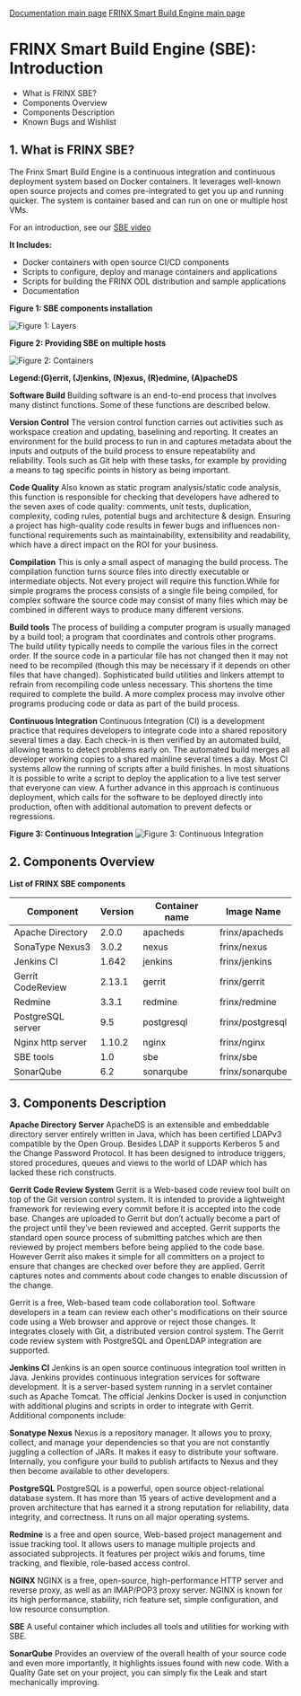 [Documentation main page](https://frinxio.github.io/Frinx-docs/)
[FRINX Smart Build Engine main page](https://frinxio.github.io/Frinx-docs/FRINX_Smart_Build_Engine/operations_manual.html)
# FRINX Smart Build Engine (SBE): Introduction

*   What is FRINX SBE?
*   Components Overview
*   Components Description
*   Known Bugs and Wishlist

## 1\. What is FRINX SBE?

The Frinx Smart Build Engine is a continuous integration and continuous deployment system based on Docker containers. It leverages well-known open source projects and comes pre-integrated to get you up and running quicker. The system is container based and can run on one or multiple host VMs.

For an introduction, see our [SBE video][1]

**It Includes:**  
- Docker containers with open source CI/CD components  
- Scripts to configure, deploy and manage containers and applications  
- Scripts for building the FRINX ODL distribution and sample applications  
- Documentation

**Figure 1: SBE components installation**

![Figure 1: Layers][2]

**Figure 2: Providing SBE on multiple hosts**

![Figure 2: Containers][3]

**Legend:(G)errit, (J)enkins, (N)exus, (R)edmine, (A)pacheDS**

**Software Build** Building software is an end-to-end process that involves many distinct functions. Some of these functions are described below.

**Version Control** The version control function carries out activities such as workspace creation and updating, baselining and reporting. It creates an environment for the build process to run in and captures metadata about the inputs and outputs of the build process to ensure repeatability and reliability. Tools such as Git help with these tasks, for example by providing a means to tag specific points in history as being important.

**Code Quality** Also known as static program analysis/static code analysis, this function is responsible for checking that developers have adhered to the seven axes of code quality: comments, unit tests, duplication, complexity, coding rules, potential bugs and architecture & design. Ensuring a project has high-quality code results in fewer bugs and influences non-functional requirements such as maintainability, extensibility and readability, which have a direct impact on the ROI for your business.

**Compilation** This is only a small aspect of managing the build process. The compilation function turns source files into directly executable or intermediate objects. Not every project will require this function.While for simple programs the process consists of a single file being compiled, for complex software the source code may consist of many files which may be combined in different ways to produce many different versions.

**Build tools** The process of building a computer program is usually managed by a build tool; a program that coordinates and controls other programs. The build utility typically needs to compile the various files in the correct order. If the source code in a particular file has not changed then it may not need to be recompiled (though this may be necessary if it depends on other files that have changed). Sophisticated build utilities and linkers attempt to refrain from recompiling code unless necessary. This shortens the time required to complete the build. A more complex process may involve other programs producing code or data as part of the build process.

**Continuous Integration** Continuous Integration (CI) is a development practice that requires developers to integrate code into a shared repository several times a day. Each check-in is then verified by an automated build, allowing teams to detect problems early on. The automated build merges all developer working copies to a shared mainline several times a day. Most CI systems allow the running of scripts after a build finishes. In most situations it is possible to write a script to deploy the application to a live test server that everyone can view. A further advance in this approach is continuous deployment, which calls for the software to be deployed directly into production, often with additional automation to prevent defects or regressions.

**Figure 3: Continuous Integration** ![Figure 3: Continuous Integration][4]

## 2\. Components Overview

**List of FRINX SBE components**

| Component         | Version | Container name | Image Name       |
| ----------------- | ------- | -------------- | ---------------- |
| Apache Directory  | 2\.0.0  | apacheds       | frinx/apacheds   |
| SonaType Nexus3   | 3\.0.2  | nexus          | frinx/nexus      |
| Jenkins CI        | 1\.642  | jenkins        | frinx/jenkins    |
| Gerrit CodeReview | 2\.13.1 | gerrit         | frinx/gerrit     |
| Redmine           | 3\.3.1  | redmine        | frinx/redmine    |
| PostgreSQL server | 9\.5    | postgresql     | frinx/postgresql |
| Nginx http server | 1\.10.2 | nginx          | frinx/nginx      |
| SBE tools         | 1\.0    | sbe            | frinx/sbe        |
| SonarQube         | 6\.2    | sonarqube      | frinx/sonarqube  |

## 3\. Components Description

**Apache Directory Server** ApacheDS is an extensible and embeddable directory server entirely written in Java, which has been certified LDAPv3 compatible by the Open Group. Besides LDAP it supports Kerberos 5 and the Change Password Protocol. It has been designed to introduce triggers, stored procedures, queues and views to the world of LDAP which has lacked these rich constructs.

**Gerrit Code Review System** Gerrit is a Web-based code review tool built on top of the Git version control system. It is intended to provide a lightweight framework for reviewing every commit before it is accepted into the code base. Changes are uploaded to Gerrit but don’t actually become a part of the project until they’ve been reviewed and accepted. Gerrit supports the standard open source process of submitting patches which are then reviewed by project members before being applied to the code base. However Gerrit also makes it simple for all committers on a project to ensure that changes are checked over before they are applied. Gerrit captures notes and comments about code changes to enable discussion of the change.

Gerrit is a free, Web-based team code collaboration tool. Software developers in a team can review each other's modifications on their source code using a Web browser and approve or reject those changes. It integrates closely with Git, a distributed version control system. The Gerrit code review system with PostgreSQL and OpenLDAP integration are supported.

**Jenkins CI** Jenkins is an open source continuous integration tool written in Java. Jenkins provides continuous integration services for software development. It is a server-based system running in a servlet container such as Apache Tomcat. The official Jenkins Docker is used in conjunction with additional plugins and scripts in order to integrate with Gerrit. Additional components include:

**Sonatype Nexus** Nexus is a repository manager. It allows you to proxy, collect, and manage your dependencies so that you are not constantly juggling a collection of JARs. It makes it easy to distribute your software. Internally, you configure your build to publish artifacts to Nexus and they then become available to other developers.

**PostgreSQL** PostgreSQL is a powerful, open source object-relational database system. It has more than 15 years of active development and a proven architecture that has earned it a strong reputation for reliability, data integrity, and correctness. It runs on all major operating systems.

**Redmine** is a free and open source, Web-based project management and issue tracking tool. It allows users to manage multiple projects and associated subprojects. It features per project wikis and forums, time tracking, and flexible, role-based access control.

**NGINX** NGINX is a free, open-source, high-performance HTTP server and reverse proxy, as well as an IMAP/POP3 proxy server. NGINX is known for its high performance, stability, rich feature set, simple configuration, and low resource consumption.

**SBE** A useful container which includes all tools and utilities for working with SBE.

**SonarQube** Provides an overview of the overall health of your source code and even more importantly, it highlights issues found with new code. With a Quality Gate set on your project, you can simply fix the Leak and start mechanically improving.

 [1]: https://www.useloom.com/share/f4ce6cc0e96011e69309454fac1abeab
 [2]: https://frinx.io/wp-content/uploads/2016/10/layers.png "Figure 1: Layers"
 [3]: https://frinx.io/wp-content/uploads/2016/10/containers.png "Figure 2: Containers"
 [4]: https://frinx.io/wp-content/uploads/2016/10/ci_flow.png "Figure 2: Continuous Integration"
